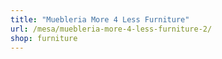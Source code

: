 ```yaml
---
title: "Muebleria More 4 Less Furniture"
url: /mesa/muebleria-more-4-less-furniture-2/
shop: furniture
---
```

